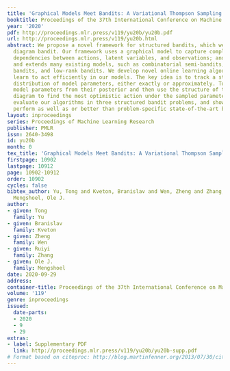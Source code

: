 ```yaml
---
title: 'Graphical Models Meet Bandits: A Variational Thompson Sampling Approach'
booktitle: Proceedings of the 37th International Conference on Machine Learning
year: '2020'
pdf: http://proceedings.mlr.press/v119/yu20b/yu20b.pdf
url: http://proceedings.mlr.press/v119/yu20b.html
abstract: We propose a novel framework for structured bandits, which we call an influence
  diagram bandit. Our framework uses a graphical model to capture complex statistical
  dependencies between actions, latent variables, and observations; and thus unifies
  and extends many existing models, such as combinatorial semi-bandits, cascading
  bandits, and low-rank bandits. We develop novel online learning algorithms that
  learn to act efficiently in our models. The key idea is to track a structured posterior
  distribution of model parameters, either exactly or approximately. To act, we sample
  model parameters from their posterior and then use the structure of the influence
  diagram to find the most optimistic action under the sampled parameters. We empirically
  evaluate our algorithms in three structured bandit problems, and show that they
  perform as well as or better than problem-specific state-of-the-art baselines.
layout: inproceedings
series: Proceedings of Machine Learning Research
publisher: PMLR
issn: 2640-3498
id: yu20b
month: 0
tex_title: 'Graphical Models Meet Bandits: A Variational Thompson Sampling Approach'
firstpage: 10902
lastpage: 10912
page: 10902-10912
order: 10902
cycles: false
bibtex_author: Yu, Tong and Kveton, Branislav and Wen, Zheng and Zhang, Ruiyi and
  Mengshoel, Ole J.
author:
- given: Tong
  family: Yu
- given: Branislav
  family: Kveton
- given: Zheng
  family: Wen
- given: Ruiyi
  family: Zhang
- given: Ole J.
  family: Mengshoel
date: 2020-09-29
address: 
container-title: Proceedings of the 37th International Conference on Machine Learning
volume: '119'
genre: inproceedings
issued:
  date-parts:
  - 2020
  - 9
  - 29
extras:
- label: Supplementary PDF
  link: http://proceedings.mlr.press/v119/yu20b/yu20b-supp.pdf
# Format based on citeproc: http://blog.martinfenner.org/2013/07/30/citeproc-yaml-for-bibliographies/
---
```


